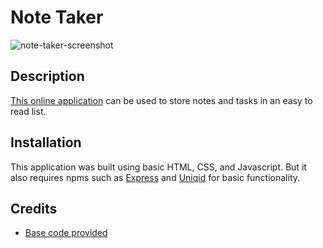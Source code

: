# Note Taker
![note-taker-screenshot](https://user-images.githubusercontent.com/90315740/146662435-a44e2ef5-2a14-4a21-9525-30537ddd464e.jpg)

## Description

[This online application](https://evening-reef-07780.herokuapp.com/) can be used to store notes and tasks in an easy to read list.

## Installation

This application was built using basic HTML, CSS, and Javascript. But it also requires npms such as [Express](https://www.npmjs.com/package/express) and [Uniqid](https://www.npmjs.com/package/uniqid) for basic functionality.

## Credits
* [Base code provided](https://github.com/coding-boot-camp/miniature-eureka)
